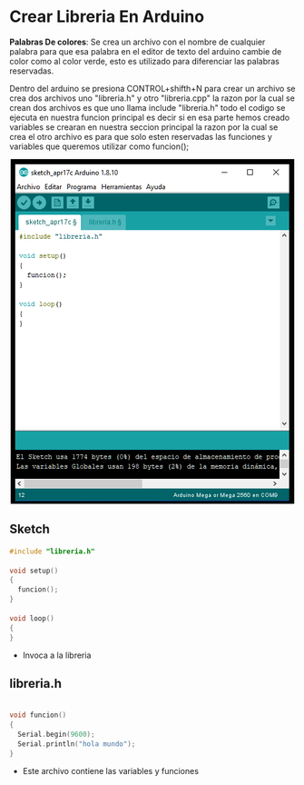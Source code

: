 # Crear Libreria En Arduino


**Palabras De colores**: Se crea un archivo con el nombre de cualquier palabra para que esa palabra en el editor de texto del arduino cambie de color como al color verde, esto es utilizado para diferenciar las palabras reservadas.

Dentro del arduino se presiona CONTROL+shifth+N para crear un archivo se crea dos archivos uno "libreria.h" y otro "libreria.cpp" la razon por la cual se crean dos archivos es que uno llama include "libreria.h" todo el codigo se ejecuta en nuestra funcion principal es decir si en esa parte hemos creado variables se crearan en nuestra seccion principal la razon por la cual se crea el otro archivo es para que solo esten reservadas las funciones y variables que queremos utilizar como funcion();

<p align="center">
  <img  src="https://github.com/IDiegoUlises/Arduino-Crear-Libreria/blob/master/Images/library-fondo-black.png">
</p>



## Sketch
```c++
#include "libreria.h"

void setup() 
{
  funcion();
}

void loop() 
{
}
```
* Invoca a la libreria

## libreria.h
```c++

void funcion()
{
  Serial.begin(9600);
  Serial.println("hola mundo");
}
```
* Este archivo contiene las variables y funciones


